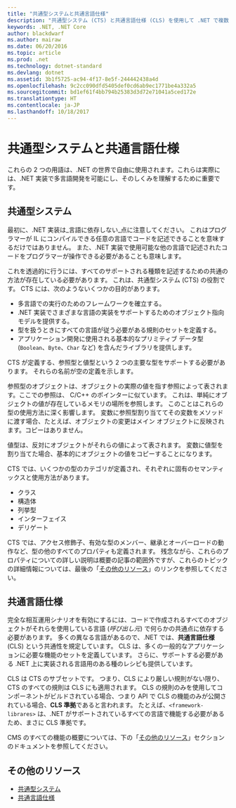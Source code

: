 ```yaml
---
title: "共通型システムと共通言語仕様"
description: "共通型システム (CTS) と共通言語仕様 (CLS) を使用して .NET で複数の言語をサポートする方法について説明します。"
keywords: .NET, .NET Core
author: blackdwarf
ms.author: mairaw
ms.date: 06/20/2016
ms.topic: article
ms.prod: .net
ms.technology: dotnet-standard
ms.devlang: dotnet
ms.assetid: 3b1f5725-ac94-4f17-8e5f-244442438a4d
ms.openlocfilehash: 9c2cc090dfd5405def0cd6ab9ec1771be4a332a5
ms.sourcegitcommit: bd1ef61f4bb794b25383d3d72e71041a5ced172e
ms.translationtype: HT
ms.contentlocale: ja-JP
ms.lasthandoff: 10/18/2017
---
```

# <a name="common-type-system--common-language-specification"></a>共通型システムと共通言語仕様

これらの 2 つの用語は、.NET の世界で自由に使用されます。これらは実際には、.NET 実装で多言語開発を可能にし、そのしくみを理解するために重要です。

## <a name="common-type-system"></a>共通型システム

最初に、.NET 実装は_言語に依存しない_点に注意してください。 これはプログラマーが IL にコンパイルできる任意の言語でコードを記述できることを意味するだけではありません。 また、.NET 実装で使用可能な他の言語で記述されたコードをプログラマーが操作できる必要があることも意味します。

これを透過的に行うには、すべてのサポートされる種類を記述するための共通の方法が存在している必要があります。 これは、共通型システム (CTS) の役割です。 CTS には、次のようないくつかの目的があります。

*   多言語での実行のためのフレームワークを確立する。
*   .NET 実装でさまざまな言語の実装をサポートするためのオブジェクト指向モデルを提供する。
*   型を扱うときにすべての言語が従う必要がある規則のセットを定義する。
*   アプリケーション開発に使用される基本的なプリミティブ データ型 (`Boolean`、`Byte`、`Char` など) を含んだライブラリを提供します。

CTS が定義する、参照型と値型という 2 つの主要な型をサポートする必要があります。 それらの名前が空の定義を示します。

参照型のオブジェクトは、オブジェクトの実際の値を指す参照によって表されます。ここでの参照は、 C/C++ のポインターに似ています。 これは、単純にオブジェクトの値が存在しているメモリの場所を参照します。 このことはこれらの型の使用方法に深く影響します。 変数に参照型割り当ててその変数をメソッドに渡す場合、たとえば、オブジェクトの変更はメイン オブジェクトに反映されます。コピーはありません。

値型は、反対にオブジェクトがそれらの値によって表されます。 変数に値型を割り当てた場合、基本的にオブジェクトの値をコピーすることになります。

CTS では、いくつかの型のカテゴリが定義され、それぞれに固有のセマンティックスと使用方法があります。

*   クラス
*   構造体
*   列挙型
*   インターフェイス
*   デリゲート

CTS では、アクセス修飾子、有効な型のメンバー、継承とオーバーロードの動作など、型の他のすべてのプロパティも定義されます。 残念ながら、これらのプロパティについての詳しい説明は概要の記事の範囲外ですが、これらのトピックの詳細情報については、最後の「[その他のリソース](#more-resources)」のリンクを参照してください。

## <a name="common-language-specification"></a>共通言語仕様

完全な相互運用シナリオを有効にするには、コードで作成されるすべてのオブジェクトがそれらを使用している言語 (_呼び出し元_) で何らかの共通点に依存する必要があります。 多くの異なる言語があるので、.NET では、**共通言語仕様** (CLS) という共通性を規定しています。 CLS は、多くの一般的なアプリケーションに必要な機能のセットを定義しています。 さらに、サポートする必要がある .NET 上に実装される言語用のある種のレシピも提供しています。

CLS は CTS のサブセットです。 つまり、CLS により厳しい規則がない限り、CTS のすべての規則は CLS にも適用されます。 CLS の規則のみを使用してコンポーネントがビルドされている場合、つまり API で CLS の機能のみが公開されている場合、**CLS 準拠**であると言われます。 たとえば、`<framework-librares>` は、.NET がサポートされているすべての言語で機能する必要があるため、まさに CLS 準拠です。

CMS のすべての機能の概要については、下の「[その他のリソース](#more-resources)」セクションのドキュメントを参照してください。

## <a name="more-resources"></a>その他のリソース

*   [共通型システム](https://msdn.microsoft.com/library/zcx1eb1e.aspx)
*   [共通言語仕様](https://msdn.microsoft.com/library/12a7a7h3.aspx)
